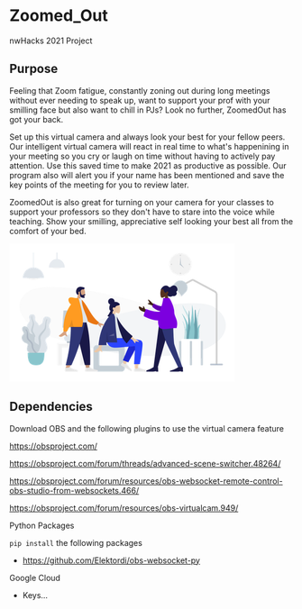 # Zoomed_Out
nwHacks 2021 Project

## Purpose

Feeling that Zoom fatigue, constantly zoning out during long meetings without ever needing to speak up, want to support your prof with your smilling face but also want to chill in PJs? Look no further, ZoomedOut has got your back.

Set up this virtual camera and always look your best for your fellow peers. Our intelligent virtual camera will react in real time to what's happenining in your meeting so you cry or laugh on time without having to actively pay attention. Use this saved time to make 2021 as productive as possible. Our program also will alert you if your name has been mentioned and save the key points of the meeting for you to review later. 

ZoomedOut is also great for turning on your camera for your classes to support your professors so they don't have to stare into the voice while teaching. Show your smilling, appreciative self looking your best all from the comfort of your bed. 

![zoomedout](zoomedout.png)

## Dependencies

Download OBS and the following plugins to use the virtual camera feature

https://obsproject.com/

https://obsproject.com/forum/threads/advanced-scene-switcher.48264/

https://obsproject.com/forum/resources/obs-websocket-remote-control-obs-studio-from-websockets.466/

https://obsproject.com/forum/resources/obs-virtualcam.949/


Python Packages

`pip install` the following packages

- https://github.com/Elektordi/obs-websocket-py

Google Cloud 
- Keys...

